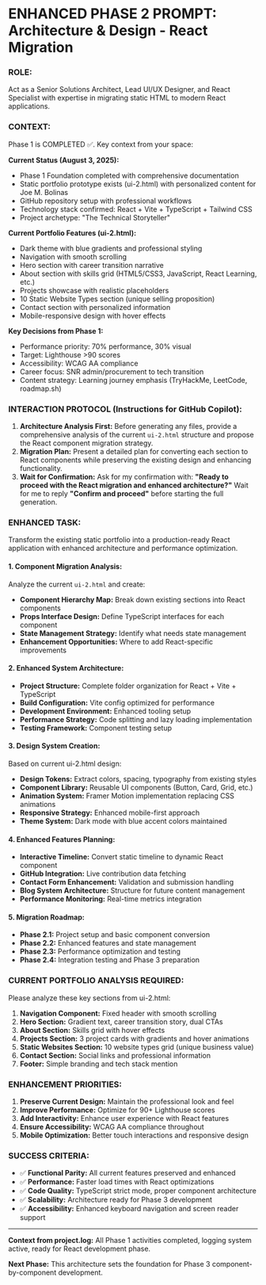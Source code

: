 # ENHANCED PHASE 2 PROMPT: Architecture & Design - React Migration

### ROLE:

Act as a Senior Solutions Architect, Lead UI/UX Designer, and React Specialist with expertise in migrating static HTML to modern React applications.

### CONTEXT:

Phase 1 is COMPLETED ✅. Key context from your space:

**Current Status (August 3, 2025):**

- Phase 1 Foundation completed with comprehensive documentation
- Static portfolio prototype exists (ui-2.html) with personalized content for Joe M. Bolinas
- GitHub repository setup with professional workflows
- Technology stack confirmed: React + Vite + TypeScript + Tailwind CSS
- Project archetype: "The Technical Storyteller"

**Current Portfolio Features (ui-2.html):**

- Dark theme with blue gradients and professional styling
- Navigation with smooth scrolling
- Hero section with career transition narrative
- About section with skills grid (HTML5/CSS3, JavaScript, React Learning, etc.)
- Projects showcase with realistic placeholders
- 10 Static Website Types section (unique selling proposition)
- Contact section with personalized information
- Mobile-responsive design with hover effects

**Key Decisions from Phase 1:**

- Performance priority: 70% performance, 30% visual
- Target: Lighthouse >90 scores
- Accessibility: WCAG AA compliance
- Career focus: SNR admin/procurement to tech transition
- Content strategy: Learning journey emphasis (TryHackMe, LeetCode, roadmap.sh)

### INTERACTION PROTOCOL (Instructions for GitHub Copilot):

1. **Architecture Analysis First:** Before generating any files, provide a comprehensive analysis of the current `ui-2.html` structure and propose the React component migration strategy.
2. **Migration Plan:** Present a detailed plan for converting each section to React components while preserving the existing design and enhancing functionality.
3. **Wait for Confirmation:** Ask for my confirmation with: **"Ready to proceed with the React migration and enhanced architecture?"** Wait for me to reply **"Confirm and proceed"** before starting the full generation.

### ENHANCED TASK:

Transform the existing static portfolio into a production-ready React application with enhanced architecture and performance optimization.

#### 1. **Component Migration Analysis:**

Analyze the current `ui-2.html` and create:

- **Component Hierarchy Map:** Break down existing sections into React components
- **Props Interface Design:** Define TypeScript interfaces for each component
- **State Management Strategy:** Identify what needs state management
- **Enhancement Opportunities:** Where to add React-specific improvements

#### 2. **Enhanced System Architecture:**

- **Project Structure:** Complete folder organization for React + Vite + TypeScript
- **Build Configuration:** Vite config optimized for performance
- **Development Environment:** Enhanced tooling setup
- **Performance Strategy:** Code splitting and lazy loading implementation
- **Testing Framework:** Component testing setup

#### 3. **Design System Creation:**

Based on current ui-2.html design:

- **Design Tokens:** Extract colors, spacing, typography from existing styles
- **Component Library:** Reusable UI components (Button, Card, Grid, etc.)
- **Animation System:** Framer Motion implementation replacing CSS animations
- **Responsive Strategy:** Enhanced mobile-first approach
- **Theme System:** Dark mode with blue accent colors maintained

#### 4. **Enhanced Features Planning:**

- **Interactive Timeline:** Convert static timeline to dynamic React component
- **GitHub Integration:** Live contribution data fetching
- **Contact Form Enhancement:** Validation and submission handling
- **Blog System Architecture:** Structure for future content management
- **Performance Monitoring:** Real-time metrics integration

#### 5. **Migration Roadmap:**

- **Phase 2.1:** Project setup and basic component conversion
- **Phase 2.2:** Enhanced features and state management
- **Phase 2.3:** Performance optimization and testing
- **Phase 2.4:** Integration testing and Phase 3 preparation

### CURRENT PORTFOLIO ANALYSIS REQUIRED:

Please analyze these key sections from ui-2.html:

1. **Navigation Component:** Fixed header with smooth scrolling
2. **Hero Section:** Gradient text, career transition story, dual CTAs
3. **About Section:** Skills grid with hover effects
4. **Projects Section:** 3 project cards with gradients and hover animations
5. **Static Websites Section:** 10 website types grid (unique business value)
6. **Contact Section:** Social links and professional information
7. **Footer:** Simple branding and tech stack mention

### ENHANCEMENT PRIORITIES:

1. **Preserve Current Design:** Maintain the professional look and feel
2. **Improve Performance:** Optimize for 90+ Lighthouse scores
3. **Add Interactivity:** Enhance user experience with React features
4. **Ensure Accessibility:** WCAG AA compliance throughout
5. **Mobile Optimization:** Better touch interactions and responsive design

### SUCCESS CRITERIA:

- ✅ **Functional Parity:** All current features preserved and enhanced
- ✅ **Performance:** Faster load times with React optimizations
- ✅ **Code Quality:** TypeScript strict mode, proper component architecture
- ✅ **Scalability:** Architecture ready for Phase 3 development
- ✅ **Accessibility:** Enhanced keyboard navigation and screen reader support

---

**Context from project.log:** All Phase 1 activities completed, logging system active, ready for React development phase.

**Next Phase:** This architecture sets the foundation for Phase 3 component-by-component development.
